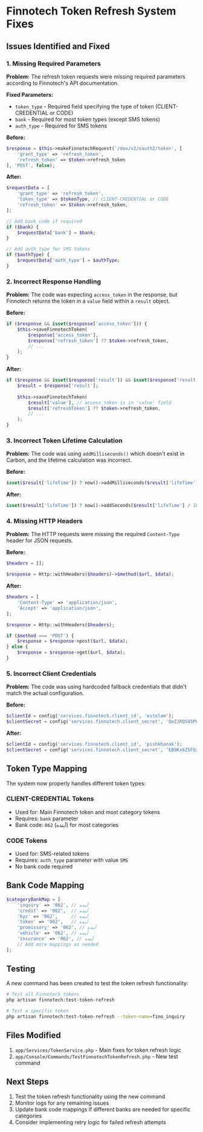 # Finnotech Token Refresh System Fixes

## Issues Identified and Fixed

### 1. Missing Required Parameters

**Problem:** The refresh token requests were missing required parameters according to Finnotech's API documentation.

**Fixed Parameters:**
- `token_type` - Required field specifying the type of token (CLIENT-CREDENTIAL or CODE)
- `bank` - Required for most token types (except SMS tokens)
- `auth_type` - Required for SMS tokens

**Before:**
```php
$response = $this->makeFinnotechRequest('/dev/v2/oauth2/token', [
    'grant_type' => 'refresh_token',
    'refresh_token' => $token->refresh_token
], 'POST', false);
```

**After:**
```php
$requestData = [
    'grant_type' => 'refresh_token',
    'token_type' => $tokenType, // CLIENT-CREDENTIAL or CODE
    'refresh_token' => $token->refresh_token,
];

// Add bank code if required
if ($bank) {
    $requestData['bank'] = $bank;
}

// Add auth_type for SMS tokens
if ($authType) {
    $requestData['auth_type'] = $authType;
}
```

### 2. Incorrect Response Handling

**Problem:** The code was expecting `access_token` in the response, but Finnotech returns the token in a `value` field within a `result` object.

**Before:**
```php
if ($response && isset($response['access_token'])) {
    $this->saveFinnotechToken(
        $response['access_token'],
        $response['refresh_token'] ?? $token->refresh_token,
        // ...
    );
}
```

**After:**
```php
if ($response && isset($response['result']) && isset($response['result']['value'])) {
    $result = $response['result'];
    
    $this->saveFinnotechToken(
        $result['value'], // access_token is in 'value' field
        $result['refreshToken'] ?? $token->refresh_token,
        // ...
    );
}
```

### 3. Incorrect Token Lifetime Calculation

**Problem:** The code was using `addMilliseconds()` which doesn't exist in Carbon, and the lifetime calculation was incorrect.

**Before:**
```php
isset($result['lifeTime']) ? now()->addMilliseconds($result['lifeTime']) : now()->addHours(24)
```

**After:**
```php
isset($result['lifeTime']) ? now()->addSeconds($result['lifeTime'] / 1000) : now()->addHours(24)
```

### 4. Missing HTTP Headers

**Problem:** The HTTP requests were missing the required `Content-Type` header for JSON requests.

**Before:**
```php
$headers = [];

$response = Http::withHeaders($headers)->$method($url, $data);
```

**After:**
```php
$headers = [
    'Content-Type' => 'application/json',
    'Accept' => 'application/json',
];

$response = Http::withHeaders($headers);

if ($method === 'POST') {
    $response = $response->post($url, $data);
} else {
    $response = $response->get($url, $data);
}
```

### 5. Incorrect Client Credentials

**Problem:** The code was using hardcoded fallback credentials that didn't match the actual configuration.

**Before:**
```php
$clientId = config('services.finnotech.client_id', 'estelam');
$clientSecret = config('services.finnotech.client_secret', 'QoZJRQ5U5PUsCoUZspCw');
```

**After:**
```php
$clientId = config('services.finnotech.client_id', 'pishkhanak');
$clientSecret = config('services.finnotech.client_secret', 'EB9Kx6Z5FUiWgiD1N9z9');
```

## Token Type Mapping

The system now properly handles different token types:

### CLIENT-CREDENTIAL Tokens
- Used for: Main Finnotech token and most category tokens
- Requires: `bank` parameter
- Bank code: `062` (آینده) for most categories

### CODE Tokens
- Used for: SMS-related tokens
- Requires: `auth_type` parameter with value `SMS`
- No bank code required

## Bank Code Mapping

```php
$categoryBankMap = [
    'inquiry' => '062', // آینده
    'credit' => '062',  // آینده
    'kyc' => '062',     // آینده
    'token' => '062',   // آینده
    'promissory' => '062', // آینده
    'vehicle' => '062', // آینده
    'insurance' => '062', // آینده
    // Add more mappings as needed
];
```

## Testing

A new command has been created to test the token refresh functionality:

```bash
# Test all Finnotech tokens
php artisan finnotech:test-token-refresh

# Test a specific token
php artisan finnotech:test-token-refresh --token-name=fino_inquiry
```

## Files Modified

1. `app/Services/TokenService.php` - Main fixes for token refresh logic
2. `app/Console/Commands/TestFinnotechTokenRefresh.php` - New test command

## Next Steps

1. Test the token refresh functionality using the new command
2. Monitor logs for any remaining issues
3. Update bank code mappings if different banks are needed for specific categories
4. Consider implementing retry logic for failed refresh attempts 